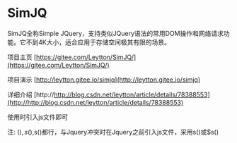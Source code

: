 # SimJQ
SimJQ全称Simple JQuery，支持类似JQuery语法的常用DOM操作和网络请求功能。它不到4K大小，适合应用于存储空间极其有限的场景。

项目主页 [https://gitee.com/Leytton/SimJQ/](https://gitee.com/Leytton/SimJQ/)

项目演示 [http://leytton.gitee.io/simjq](http://leytton.gitee.io/simjq)

详细介绍 [http://http://blog.csdn.net/leytton/article/details/78388553](http://http://blog.csdn.net/leytton/article/details/78388553)

使用时引入js文件即可
> <script type="text/javascript" src="simJQ-1.3.min.js"></script>
注: $(),s(),$s()都行，与Jquery冲突时在Jquery之前引入js文件，采用s()或$s()